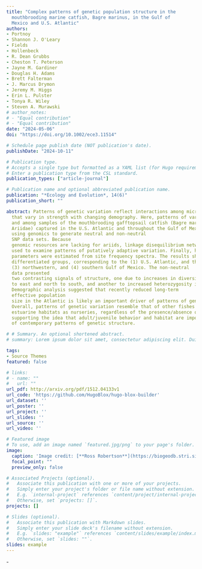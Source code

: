 ```yaml
---
title: "Complex patterns of genetic population structure in the
  mouthbrooding marine catfish, Bagre marinus, in the Gulf of
  Mexico and U.S. Atlantic"
authors:
- Portnoy
- Shannon J. O'Leary
- Fields
- Hollenbeck
- R. Dean Grubbs
- Cheston T. Peterson
- Jayne M. Gardiner
- Douglas H. Adams
- Brett Falterman
- J. Marcus Drymon
- Jeremy M. Higgs
- Erin L. Pulster
- Tonya R. Wiley
- Steven A. Murawski
# author_notes:
# - "Equal contribution"
# - "Equal contribution"
date: "2024-05-06"
doi: "https://doi.org/10.1002/ece3.11514"

# Schedule page publish date (NOT publication's date).
publishDate: "2024-10-11"

# Publication type.
# Accepts a single type but formatted as a YAML list (for Hugo requirements).
# Enter a publication type from the CSL standard.
publication_types: ["article-journal"]

# Publication name and optional abbreviated publication name.
publication: "*Ecology and Evolution*, 14(6)"
publication_short: ""

abstract: Patterns of genetic variation reflect interactions among microevolutionary forces
  that vary in strength with changing demography. Here, patterns of variation within
  and among samples of the mouthbrooding gafftopsail catfish (Bagre marinus, Family
  Ariidae) captured in the U.S. Atlantic and throughout the Gulf of Mexico were analyzed
  using genomics to generate neutral and non-neutral
  SNP data sets. Because
  genomic resources are lacking for ariids, linkage disequilibrium network analysis was
  used to examine patterns of putatively adaptive variation. Finally, historical demographic
  parameters were estimated from site frequency spectra. The results show four
  differentiated groups, corresponding to the (1) U.S. Atlantic, and the (2) northeastern,
  (3) northwestern, and (4) southern Gulf of Mexico. The non-neutral
  data presented
  two contrasting signals of structure, one due to increases in diversity moving west
  to east and north to south, and another to increased heterozygosity in the Atlantic.
  Demographic analysis suggested that recently reduced long-term
  effective population
  size in the Atlantic is likely an important driver of patterns of genetic variation and is consistent with a known reduction in population size potentially due to an epizootic.
  Overall, patterns of genetic variation resemble that of other fishes that use the same
  estuarine habitats as nurseries, regardless of the presence/absence of a larval phase,
  supporting the idea that adult/juvenile behavior and habitat are important predictors
  of contemporary patterns of genetic structure.

# # Summary. An optional shortened abstract.
# summary: Lorem ipsum dolor sit amet, consectetur adipiscing elit. Duis posuere tellus ac convallis placerat. Proin tincidunt magna sed ex sollicitudin condimentum.

tags:
- Source Themes
featured: false

# links:
# - name: ""
#   url: ""
url_pdf: http://arxiv.org/pdf/1512.04133v1
url_code: 'https://github.com/HugoBlox/hugo-blox-builder'
url_dataset: ''
url_poster: ''
url_project: ''
url_slides: ''
url_source: ''
url_video: ''

# Featured image
# To use, add an image named `featured.jpg/png` to your page's folder. 
image:
  caption: 'Image credit: [**Ross Robertson**](https://biogeodb.stri.si.edu/caribbean/en/pages/random/1176)'
  focal_point: ""
  preview_only: false

# Associated Projects (optional).
#   Associate this publication with one or more of your projects.
#   Simply enter your project's folder or file name without extension.
#   E.g. `internal-project` references `content/project/internal-project/index.md`.
#   Otherwise, set `projects: []`.
projects: []

# Slides (optional).
#   Associate this publication with Markdown slides.
#   Simply enter your slide deck's filename without extension.
#   E.g. `slides: "example"` references `content/slides/example/index.md`.
#   Otherwise, set `slides: ""`.
slides: example
---
```


<!-- {{% callout note %}}
Click the *Cite* button above to demo the feature to enable visitors to import publication metadata into their reference management software.
{{% /callout %}}

{{% callout note %}}
Create your slides in Markdown - click the *Slides* button to check out the example.
{{% /callout %}} -->

<!-- Add the publication's **full text** or **supplementary notes** here. You can use rich formatting such as including [code, math, and images](https://docs.hugoblox.com/content/writing-markdown-latex/). --> -